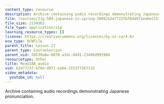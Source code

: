 ```yaml
---
content_type: resource
description: Archive containing audio recordings demonstrating Japanese pronunciation.
file: /courses/21g-504-japanese-iv-spring-2009/b247723fbf8dd971ea6e2153f726711b_Read18A_audio.zip
file_size: 2134363
file_type: application/zip
learning_resource_types: []
license: https://creativecommons.org/licenses/by-nc-sa/4.0/
ocw_type: OCWFile
parent_title: Lesson 17
parent_type: CourseSection
parent_uid: 20539a8a-0070-a3dc-0491-23486d993904
resourcetype: Other
title: Read18A_audio
uid: b247723f-bf8d-d971-ea6e-2153f726711b
video_metadata:
  youtube_id: null
---
```

Archive containing audio recordings demonstrating Japanese pronunciation.